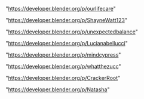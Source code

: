 "https://developer.blender.org/p/ourlifecare"

"https://developer.blender.org/p/ShayneWatt123"

"https://developer.blender.org/p/unexpectedbalance"

"https://developer.blender.org/p/Lucianabellucci"

"https://developer.blender.org/p/mindcypress"

"https://developer.blender.org/p/whatthezucc"

"https://developer.blender.org/p/CrackerRoot"

 
"https://developer.blender.org/p/Natasha"


 
